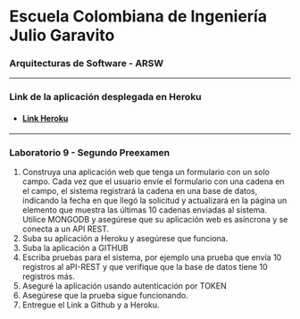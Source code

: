 # Escuela Colombiana de Ingeniería Julio Garavito
### Arquitecturas de Software - ARSW
---
### Link de la aplicación desplegada en Heroku
- #### [Link Heroku](https://arsw09lab.herokuapp.com/)
---
### Laboratorio 9 - Segundo Preexamen
1. Construya una aplicación web que tenga un formulario con un solo campo.  Cada vez que el usuario envíe el formulario con una cadena en el campo, el sistema registrará la cadena en una base de datos, indicando la fecha en que llegó la solicitud y actualizará  en la página un elemento que muestra las últimas 10 cadenas enviadas al sistema. Utilice MONGODB y asegúrese que su aplicación web es asíncrona y se conecta a un API REST.
2. Suba su aplicación a Heroku y asegúrese que funciona.
3. Suba la aplicación a GITHUB
4. Escriba pruebas para el sistema, por ejemplo una prueba que envía 10 registros al aPI-REST y que verifique que la base de datos tiene 10 registros más.
5. Aseguré la aplicación usando autenticación por TOKEN
6. Asegúrese que la prueba sigue funcionando.
7. Entregue el Link a Github y a Heroku.
